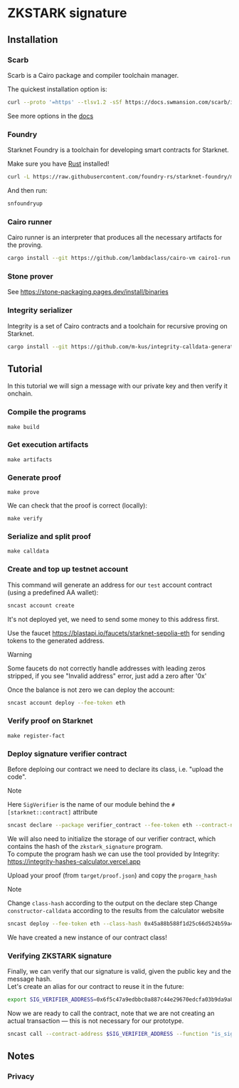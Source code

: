 # ZKSTARK signature

## Installation

### Scarb

Scarb is a Cairo package and compiler toolchain manager.

The quickest installation option is:

```sh
curl --proto '=https' --tlsv1.2 -sSf https://docs.swmansion.com/scarb/install.sh | sh
```

See more options in the [docs](https://docs.swmansion.com/scarb/download.html)

### Foundry

Starknet Foundry is a toolchain for developing smart contracts for Starknet.

Make sure you have [Rust](https://www.rust-lang.org/tools/install) installed!

```sh
curl -L https://raw.githubusercontent.com/foundry-rs/starknet-foundry/master/scripts/install.sh | sh
```

And then run:

```sh
snfoundryup
```

### Cairo runner

Cairo runner is an interpreter that produces all the necessary artifacts for the proving.

```sh
cargo install --git https://github.com/lambdaclass/cairo-vm cairo1-run
```

### Stone prover

See https://stone-packaging.pages.dev/install/binaries

### Integrity serializer

Integrity is a set of Cairo contracts and a toolchain for recursive proving on Starknet.

```sh
cargo install --git https://github.com/m-kus/integrity-calldata-generator --rev e6206805dfe481cbd8f1fbf2629957ae505a8828 swiftness
```

## Tutorial

In this tutorial we will sign a message with our private key and then verify it onchain.

### Compile the programs

```
make build
```

### Get execution artifacts

```
make artifacts
```

### Generate proof

```
make prove
```

We can check that the proof is correct (locally):

```
make verify
```

### Serialize and split proof

```
make calldata
```

### Create and top up testnet account

This command will generate an address for our `test` account contract (using a predefined AA wallet):

```sh
sncast account create
```

It's not deployed yet, we need to send some money to this address first.

Use the faucet https://blastapi.io/faucets/starknet-sepolia-eth for sending tokens to the generated address.

> [!WARNING]  
> Some faucets do not correctly handle addresses with leading zeros stripped, if you see "Invalid address" error, just add a zero after '0x'

Once the balance is not zero we can deploy the account:

```sh
sncast account deploy --fee-token eth
```

### Verify proof on Starknet

```
make register-fact
```

### Deploy signature verifier contract

Before deploing our contract we need to declare its class, i.e. "upload the code".

> [!NOTE]
> Here `SigVerifier` is the name of our module behind the `#[starknet::contract]` attribute

```sh
sncast declare --package verifier_contract --fee-token eth --contract-name SigVerifier
```

We will also need to initialize the storage of our verifier contract, which contains the hash of the `zkstark_signature` program.  
To compute the program hash we can use the tool provided by Integrity: https://integrity-hashes-calculator.vercel.app

Upload your proof (from `target/proof.json`) and copy the `progarm_hash`

> [!NOTE]
> Change `class-hash` according to the output on the declare step
> Change `constructor-calldata` according to the results from the calculator website

```sh
sncast deploy --fee-token eth --class-hash 0x45a88b588f1d25c66d524b59a43cebf9c0b493a06af5d687694da40d05b4f1e --constructor-calldata 0x2a98cb5fb03dabec9b3128e034f8a5297a8d7cfc44e382e2422ebf507875fbe
```

We have created a new instance of our contract class!

### Verifying ZKSTARK signature

Finally, we can verify that our signature is valid, given the public key and the message hash.  
Let's create an alias for our contract to reuse it in the future:

```sh
export SIG_VERIFIER_ADDRESS=0x6f5c47a9edbbc0a887c44e29670edcfa03b9da9a8067a3e64cf3c9e42f5ec5f
```

Now we are ready to call the contract, note that we are not creating an actual transaction — this is not necessary for our prototype.

```sh
sncast call --contract-address $SIG_VERIFIER_ADDRESS --function "is_signature_valid" --calldata "0x689991b0e36441c881b859cf67f4eba29d68fc172bb6be80ae1be6956bcf21f 0x2f0d8840bcf3bc629598d8a6cc80cb7c0d9e52d93dab244bbf9cd0dca0ad082"
```

## Notes

### Privacy
